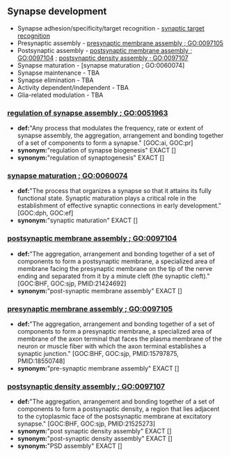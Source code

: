 ## Synapse development

* Synapse adhesion/specificity/target recognition  - [synaptic target recognition]()
* Presynaptic assembly  - [presynaptic membrane assembly ; GO:0097105]()
* Postsynaptic assembly  - [postsynaptic membrane assembly ; GO:0097104]() ; [postsynaptic density assembly ; GO:0097107]()
* Synapse maturation   - [synapse maturation ; GO:0060074]
* Synapse maintenance - TBA
* Synapse elimination - TBA
* 	Activity dependent/independent - TBA
* Glia-related modulation  - TBA


### [regulation of synapse assembly ; GO:0051963](http://www.ebi.ac.uk/QuickGO/GTerm?id=GO:0051963#term=annotation)
* __def:__"Any process that modulates the frequency, rate or extent of synapse assembly, the aggregation, arrangement and bonding together of a set of components to form a synapse." [GOC:ai, GOC:pr]
* __synonym:__"regulation of synapse biogenesis" EXACT []
* __synonym:__"regulation of synaptogenesis" EXACT []

### [synapse maturation ; GO:0060074](http://www.ebi.ac.uk/QuickGO/GTerm?id=GO:0060074#term=annotation)
* __def:__"The process that organizes a synapse so that it attains its fully functional state. Synaptic maturation plays a critical role in the establishment of effective synaptic connections in early development." [GOC:dph, GOC:ef]
* __synonym:__"synaptic maturation" EXACT []

### [postsynaptic membrane assembly ; GO:0097104](http://www.ebi.ac.uk/QuickGO/GTerm?id=GO:0097104#term=annotation)
* __def:__"The aggregation, arrangement and bonding together of a set of components to form a postsynaptic membrane, a specialized area of membrane facing the presynaptic membrane on the tip of the nerve ending and separated from it by a minute cleft (the synaptic cleft)." [GOC:BHF, GOC:sjp, PMID:21424692]
* __synonym:__"post-synaptic membrane assembly" EXACT []

### [presynaptic membrane assembly ; GO:0097105](http://www.ebi.ac.uk/QuickGO/GTerm?id=GO:0097105#term=annotation)
* __def:__"The aggregation, arrangement and bonding together of a set of components to form a presynaptic membrane, a specialized area of membrane of the axon terminal that faces the plasma membrane of the neuron or muscle fiber with which the axon terminal establishes a synaptic junction." [GOC:BHF, GOC:sjp, PMID:15797875, PMID:18550748]
* __synonym:__"pre-synaptic membrane assembly" EXACT []

### [postsynaptic density assembly ; GO:0097107](http://www.ebi.ac.uk/QuickGO/GTerm?id=GO:0097107#term=annotation)
* __def:__"The aggregation, arrangement and bonding together of a set of components to form a postsynaptic density, a region that lies adjacent to the cytoplasmic face of the postsynaptic membrane at excitatory synapse." [GOC:BHF, GOC:sjp, PMID:21525273]
* __synonym:__"post synaptic density assembly" EXACT []
* __synonym:__"post-synaptic density assembly" EXACT []
* __synonym:__"PSD assembly" EXACT []




